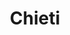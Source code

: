 ---
title: Chieti
date: 
draft: false

# descripcion
description : Argollas de plata con microcubic cierre con pasante

materials: Plata 925

color: Plateado

dimensions: 1,8 diam 0,2 ancho

code: 01-11-0352

type: "Aros"

categories: []

price: $2.560,00

price_eftvo: $2.175,00

# Images
# first image will be shown in the product page
images:
  # - image: "images/path_to_image"
  # La ubicacion de las imagenes es imagenes/Aros/Aros.Argollas/01-11-0352-chieti
  - image: "./images/aros/argollas/01-11-0352-argolla-3_4-simple-linea_a.JPG"
  - image: "./images/aros/argollas/01-11-0352-argolla-3_4-simple-linea_b.JPG"
---